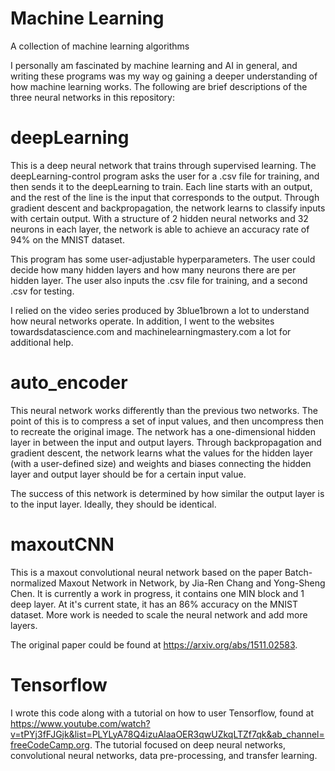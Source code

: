 # Machine Learning
A collection of machine learning algorithms

I personally am fascinated by machine learning and AI in general, and writing these programs was my way og gaining
a deeper understanding of how machine learning works. The following are brief descriptions of the three neural networks in 
this repository:

# deepLearning
  This is a deep neural network that trains through supervised learning. The deepLearning-control program asks the user
  for a .csv file for training, and then sends it to the deepLearning to train. Each line starts with an output, and the 
  rest of the line is the input that corresponds to the output. Through gradient descent and backpropagation, the network 
  learns to classify inputs with certain output. With a structure of 2 hidden neural networks and 32 neurons in each layer, 
  the network is able to achieve an accuracy rate of 94% on the MNIST dataset.
  
  This program has some user-adjustable hyperparameters. The user could decide how many hidden layers and how many 
  neurons there are per hidden layer. The user also inputs the .csv file for training, and a second .csv for testing.
  
  I relied on the video series produced by 3blue1brown a lot to understand how neural networks operate. In addition, I went to the websites
  towardsdatascience.com and machinelearningmastery.com a lot for additional help.
  
# auto_encoder
  This neural network works differently than the previous two networks. The point of this is to compress a set of input values,
  and then uncompress then to recreate the original image. The network has a one-dimensional hidden layer in between the input and 
  output layers. Through backpropagation and gradient descent, the network learns what the values for the hidden layer (with a 
  user-defined size) and weights and biases connecting the hidden layer and output layer should be for a certain input value. 
  
  The success of this network is determined by how similar the output layer is to the input layer. Ideally, they should be identical. 
 
# maxoutCNN
  This is a maxout convolutional neural network based on the paper Batch-normalized Maxout Network in Network, by Jia-Ren Chang and Yong-Sheng Chen.
  It is currently a work in progress, it contains one MIN block and 1 deep layer. At it's current state, it has an 86% accuracy on the MNIST dataset.
  More work is needed to scale the neural network and add more layers.
  
  The original paper could be found at https://arxiv.org/abs/1511.02583.
  
# Tensorflow
  I wrote this code along with a tutorial on how to user Tensorflow, found at 
  https://www.youtube.com/watch?v=tPYj3fFJGjk&list=PLYLyA78Q4izuAlaaOER3qwUZkqLTZf7qk&ab_channel=freeCodeCamp.org. 
  The tutorial focused on deep neural networks, convolutional neural networks, data pre-processing, and transfer learning.
  
  

